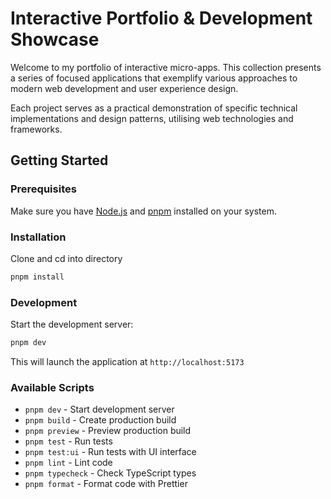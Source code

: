 

# Interactive Portfolio & Development Showcase

Welcome to my portfolio of interactive micro-apps. This collection presents a series of focused applications that exemplify
various approaches to modern web development and user experience design.

Each project serves as a practical demonstration of specific technical implementations and design patterns,
utilising web technologies and frameworks.

## Getting Started

### Prerequisites

Make sure you have [Node.js](https://nodejs.org) and [pnpm](https://pnpm.io) installed on your system.

### Installation

Clone and cd into directory

```bash
pnpm install
```

### Development

Start the development server:

```bash
pnpm dev
```
This will launch the application at `http://localhost:5173`

### Available Scripts

- `pnpm dev` - Start development server
- `pnpm build` - Create production build
- `pnpm preview` - Preview production build
- `pnpm test` - Run tests
- `pnpm test:ui` - Run tests with UI interface
- `pnpm lint` - Lint code
- `pnpm typecheck` - Check TypeScript types
- `pnpm format` - Format code with Prettier
```
